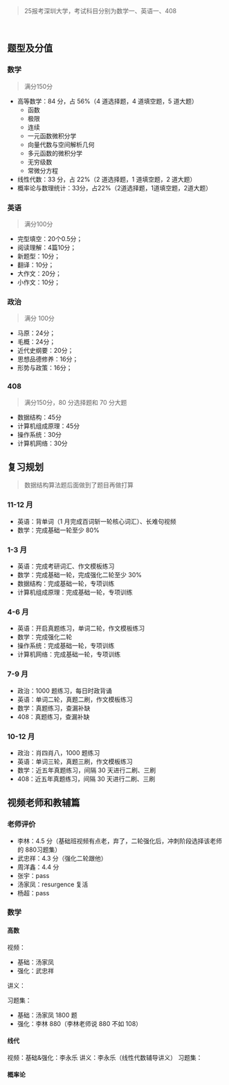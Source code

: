> 25报考深圳大学，考试科目分别为数学一、英语一、408

<br />

## 题型及分值

### 数学

> 满分150分

- 高等数学：84 分，占 56%（4 道选择题，4 道填空题，5 道大题）
	- 函数
	- 极限
	- 连续
	- 一元函数微积分学
	- 向量代数与空间解析几何
	- 多元函数的微积分学
	- 无穷级数
	- 常微分方程
- 线性代数：33 分，占 22%（2 道选择题，1 道填空题，2 道大题）
- 概率论与数理统计：33分，占22%（2道选择题，1道填空题，2道大题）

### 英语 

> 满分100分

- 完型填空：20个0.5分；
- 阅读理解：4篇10分；
- 新题型：10分；
- 翻译：10分；
- 大作文：20分；
- 小作文：10分；

### 政治

> 满分 100分

- 马原：24分；
- 毛概：24分；
- 近代史纲要：20分；
- 思想品德修养：16分；
- 形势与政策：16分；

### 408

> 满分150分，80 分选择题和 70 分大题

- 数据结构：45分
- 计算机组成原理：45分
- 操作系统：30分
- 计算机网络：30分

## 复习规划

> 数据结构算法题后面做到了题目再做打算

### 11-12 月

- 英语：背单词（1 月完成百词斩一轮核心词汇）、长难句视频
- 数学：完成基础一轮至少 80%

### 1-3 月

- 英语：完成考研词汇、作文模板练习
- 数学：完成基础一轮，完成强化二轮至少 30%
- 数据结构：完成基础一轮，专项训练
- 计算机组成原理：完成基础一轮，专项训练

### 4-6 月

- 英语：开启真题练习，单词二轮，作文模板练习
- 数学：完成强化二轮
- 操作系统：完成基础一轮，专项训练
- 计算机网络：完成基础一轮，专项训练

### 7-9 月

- 政治：1000 题练习，每日时政背诵
- 英语：单词二轮，真题二刷，作文模板练习
- 数学：真题练习，查漏补缺
- 408：真题练习，查漏补缺

### 10-12 月

- 政治：肖四肖八，1000 题练习
- 英语：单词三轮，真题三刷，作文模板练习
- 数学：近五年真题练习，间隔 30 天进行二刷、三刷
- 408：近五年真题练习，间隔 30 天进行二刷、三刷


## 视频老师和教辅篇

### 老师评价

- 李林：4.5 分（基础班视频有点老，弃了，二轮强化后，冲刺阶段选择该老师的 880习题集）
- 武忠祥：4.3 分（强化二轮跟他）
- 周洋鑫：4.4 分
- 张宇：pass
- 汤家凤：resurgence 复活
- 杨超：pass

### 数学

#### 高数

视频：
- 基础：汤家凤
- 强化：武忠祥

讲义：

习题集：
- 基础：汤家凤 1800 题
- 强化：李林 880（李林老师说 880 不如 108）

#### 线代

视频：基础&强化：李永乐
讲义：李永乐（线性代数辅导讲义）
习题集：

#### 概率论

